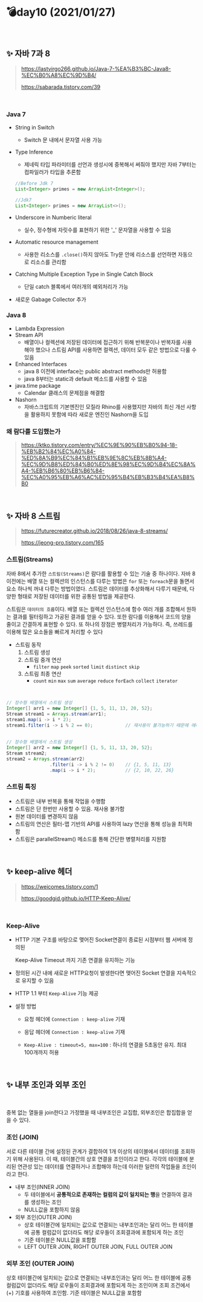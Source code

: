 # 💣day10 (2021/01/27)

<br>

## ✨ 자바 7과 8

>https://lastvirgo266.github.io/Java-7-%EA%B3%BC-Java8-%EC%B0%A8%EC%9D%B4/
>
>https://sabarada.tistory.com/39

<br>

### Java 7

- String in Switch

  - Switch 문 내에서 문자열 사용 가능

- Type Inference

  - 제네릭 타입 파라미터를 선언과 생성시에 중복해서 써줘야 했지만 자바 7부터는 컴파일러가 타입을 추론함

  ~~~java
  //Before Jdk 7
  List<Integer> primes = new ArrayList<Integer>();
  
  //Jdk7
  List<Integer> primes = new ArrayList<>();
  ~~~

- Underscore in Numberic literal

  - 실수, 정수형에 자릿수를 표현하기 위한 '_' 문자열을 사용할 수 있음

- Automatic resource management

  - 사용한 리소스를 `.close()`하지 않아도 Try문 안에 리소스를 선언하면 자동으로 리소스를 관리함

- Catching Multiple Exception Type in Single Catch Block

  - 단일 catch 블록에서 여러개의 예외처리가 가능

- 새로운 Gabage Collector 추가

### Java 8

- Lambda Expression
- Stream API
  - 배열이나 컬렉션에 저장된 데이터에 접근하기 위해 반복문이나 반복자를 사용해야 했으나 스트림 API를 사용하면 컬렉션, 데이터 모두 같은 방법으로 다룰 수 있음
- Enhanced Interfaces
  - java 8 이전에 interface는 public abstract methods만 허용함
  - java 8부터는 static과 default 메소드를 사용할 수 있음
- java.time package
  - Calendar 클래스의 문제점을 해결함
- Nashorn
  - 자바스크립트의 기본엔진인 모질라 Rhino를 사용했지만 자바의 최신 개선 사항을 활용하지 못함에 따라 새로운 엔진인 Nashorn을 도입

### 왜 람다를 도입했는가

> https://ktko.tistory.com/entry/%EC%9E%90%EB%B0%94-18-%EB%B2%84%EC%A0%84-%ED%8A%B9%EC%84%B1%EB%9E%8C%EB%8B%A4-%EC%9D%B8%ED%84%B0%ED%8E%98%EC%9D%B4%EC%8A%A4-%EB%B6%80%EB%B6%84-%EC%A0%95%EB%A6%AC%ED%95%B4%EB%B3%B4%EA%B8%B0

<br>

## ✨ 자바 8 스트림

> https://futurecreator.github.io/2018/08/26/java-8-streams/
>
> https://jeong-pro.tistory.com/165

### 스트림(Streams)

자바 8에서 추가한 `스트림(Streams)`은 람다를 활용할 수 있는 기술 중 하나이다. 자바 8 이전에는 배열 또는 컬렉션의 인스턴스를 다루는 방법은  `for` 또는 `foreach`문을 돌면서 요소 하나씩 꺼내 다루는 방법이였다. 스트림은 데이터를 추상화해서 다루기 때문에, 다양한 형태로 저장된 데이터를 위한 공통된 방법을 제공한다.

스트림은 `데이터의 흐름`이다. 배열 또는 컬렉션 인스턴스에 함수 여러 개를 조합해서 원하는 결과를 필터링하고 가공된 결과를 얻을 수 있다. 또한 람다를 이용해서 코드의 양을 줄이고 간결하게 표현할 수 있다. 또 하나의 장점은 병렬처리가 가능하다. 즉, 쓰레드를 이용해 많은 요소들을 빠르게 처리할 수 있다

- 스트림 동작
  1. 스트림 생성
  2. 스트림 중개 연산 
     - `filter`  `map` `peek` `sorted` `limit` `distinct` `skip` 
  3. 스트림 최종 연산 
     - `count` `min` `max` `sum` `average` `reduce` `forEach` `collect` `iterator`

~~~java

    
// 정수형 배열에서 스트림 생성
Integer[] arr1 = new Integer[] {1, 5, 11, 13, 20, 52};
Stream stream1 = Arrays.stream(arr1);
stream1.map(i -> i * 2);
stream1.filter(i -> i % 2 == 0);			// 재사용이 불가능하기 때문에 에러 발생!
 
 
// 정수형 배열에서 스트림 생성
Integer[] arr2 = new Integer[] {1, 5, 11, 13, 20, 52};
Stream stream2;
stream2 = Arrays.stream(arr2)
                .filter(i -> i % 2 != 0)	// {1, 5, 11, 13}
                .map(i -> i * 2);			// {2, 10, 22, 26}
~~~



### 스트림 특징

- 스트림은 내부 반복을 통해 작업을 수행함
- 스트림은 단 한번만 사용할 수 있음. 재사용 불가함
- 원본 데이터를 변경하지 않음
- 스트림의 연산은 필터-맵 기반의 API를 사용하여 lazy 연산을 통해 성능을 최적화함
- 스트림은 parallelStream() 메소드를 통해 간단한 병렬처리를 지원함

<br>

## ✨ keep-alive 헤더

> https://weicomes.tistory.com/1
>
> https://goodgid.github.io/HTTP-Keep-Alive/

<br>

### Keep-Alive

- HTTP 기본 구조를 바탕으로 맺어진 Socket연결이 종료된 시점부터 웹 서버에 정의된

  Keep-Alive Timeout 까지 기존 연결을 유지하는 기능

- 정의된 시간 내에 새로운 HTTP요청이 발생한다면 맺어진 Socket 연결을 지속적으로 유지할 수 있음

- HTTP 1.1 부터 `Keep-Alive` 기능 제공

- 설정 방법

  - 요청 헤더에 `Connection : keep-alive` 기재

  - 응답 헤더에 `Connection : keep-alive` 기재

  - `Keep-Alive : timeout=5, max=100` : 하나의 연결을 5초동안 유지. 최대 100개까지 허용

    

<br>

## ✨ 내부 조인과 외부 조인 

> 

<br>

중복 없는 열들을 join한다고 가정했을 때 내부조인은 교집합, 외부조인은 합집합을 얻을 수 있다.

### 조인 (JOIN)

서로 다른 테이블 간에 설정된 관계가 결합하여 1개 이상의 테이블에서 데이터를 조회하기 위해 사용된다. 이 때, 테이블간의 상호 연결을 조인이라고 한다. 각각의 테이블에 분리된 연관성 있는 데이터를 연결하거나 조합해야 하는데 이러한 일련의 작업들을 조인이라고 한다.

- 내부 조인(INNER JOIN) 
  - 두 테이블에서 **공통적으로 존재하는 컬럼의 값이 일치되는 행**을 연결하여 결과를 생성하는 조인
  - NULL값을 포함하지 않음
- 외부 조인(OUTER JOIN)
  - 상호 테이블간에 일치되는 값으로 연결되는 내부조인과는 달리 어느 한 테이블에 공통 컬럼값이 없더라도 해당 로우들이 조회결과에 포함되게 하는 조인
  - 기준 테이블은 NULL값을 포함함
  - LEFT OUTER JOIN, RIGHT OUTER JOIN, FULL OUTER JOIN



### 외부 조인 (OUTER JOIN)

상호 테이블간에 일치되는 값으로 연결되는 내부조인과는 달리 어느 한 테이블에 공통 컬럼값이 없더라도 해당 로우들이 조회결과에 포함되게 하는 조인이며 조회 조건에서 (+) 기호를 사용하여 조인함. 기준 테이블은 NULL값을 포함함